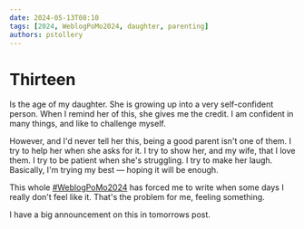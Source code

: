 ```yaml
---
date: 2024-05-13T08:10
tags: [2024, WeblogPoMo2024, daughter, parenting]
authors: pstollery
---
```

# Thirteen

Is the age of my daughter. She is growing up into a very self-confident person. When I remind her of this, she gives me the credit. I am confident in many things, and like to challenge myself.

<!-- truncate -->

However, and I'd never tell her this, being a good parent isn't one of them. I try to help her when she asks for it. I try to show her, and my wife, that I love them. I try to be patient when she's struggling. I try to make her laugh. Basically, I'm trying my best — hoping it will be enough. 

This whole [#WeblogPoMo2024](https://weblog.anniegreens.lol/weblog-posting-month-2024) has forced me to write when some days I really don't feel like it. That's the problem for me, feeling something.

I have a big announcement on this in tomorrows post.
